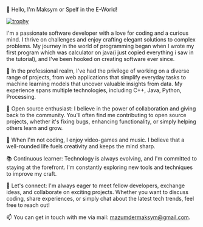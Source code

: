 👋 Hello, I'm Maksym or Spelf in the E-World!

[![trophy](https://github-profile-trophy.vercel.app/5pelf-ryo-ma&theme=onedark)](https://github.com/ryo-ma/github-profile-trophy)

I'm a passionate software developer with a love for coding and a curious mind. I thrive on challenges and enjoy crafting elegant solutions to complex problems. My journey in the world of programming began when I wrote my first program which was calculator on java(i just copied everything i saw in the tutorial), and I've been hooked on creating software ever since.

💼 In the professional realm, I've had the privilege of working on a diverse range of projects, from web applications that simplify everyday tasks to machine learning models that uncover valuable insights from data. My experience spans multiple technologies, including C++, Java, Python, Processing.

🌟 Open source enthusiast: I believe in the power of collaboration and giving back to the community. You'll often find me contributing to open source projects, whether it's fixing bugs, enhancing functionality, or simply helping others learn and grow.

🔧 When I'm not coding, I enjoy video-games and music. I believe that a well-rounded life fuels creativity and keeps the mind sharp.

📚 Continuous learner: Technology is always evolving, and I'm committed to staying at the forefront. I'm constantly exploring new tools and techniques to improve my craft.

🤝 Let's connect: I'm always eager to meet fellow developers, exchange ideas, and collaborate on exciting projects. Whether you want to discuss coding, share experiences, or simply chat about the latest tech trends, feel free to reach out!

📫 You can get in touch with me via mail: mazumdermaksym@gmail.com.
